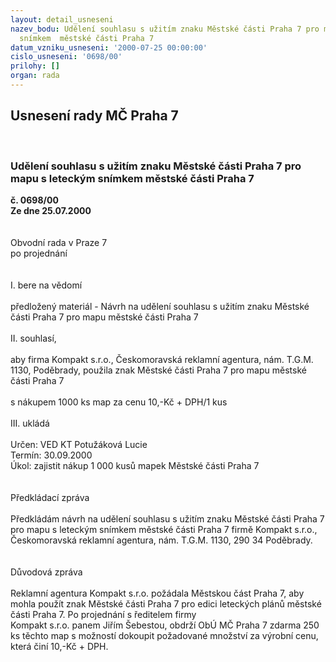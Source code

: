 ```yaml
---
layout: detail_usneseni
nazev_bodu: Udělení souhlasu s užitím znaku Městské části Praha 7 pro mapu s  leteckým
  snímkem  městské části Praha 7
datum_vzniku_usneseni: '2000-07-25 00:00:00'
cislo_usneseni: '0698/00'
prilohy: []
organ: rada
---
```

<div id="ucUsn_pList" class="usn">
	<span><h2>Usnesení rady MČ Praha 7 </h2>
<br></span><div class="standBody">
<span><h3>Udělení souhlasu s užitím znaku Městské části Praha 7 pro mapu s  leteckým snímkem  městské části Praha 7</h3></span><div class="center">
		<strong>č. 0698/00</strong><br>
	</div>
<div class="center">
		<strong>Ze dne 25.07.2000</strong><br><br>
	</div>
<br>Obvodní rada v Praze 7<br>po projednání<br><br><br>I.	bere na vědomí<br><br> předložený materiál - Návrh na udělení souhlasu s užitím znaku Městské části Praha 7 pro mapu městské části Praha 7	<br><br>II.	souhlasí, <br><br>aby firma Kompakt s.r.o., Českomoravská reklamní agentura, nám. T.G.M. 1130, Poděbrady,  použila znak Městské části Praha 7 pro mapu městské části Praha 7 <br><br>s nákupem 1000 ks map za cenu 10,-Kč + DPH/1 kus<br><br>III.	ukládá <br><br> Určen:	     	VED KT Potužáková Lucie<br>Termín: 30.09.2000<br>Úkol:	zajistit nákup 1 000 kusů mapek Městské části Praha 7 <br><br><br>Předkládací zpráva	<br><br>Předkládám návrh na udělení souhlasu s užitím znaku Městské části Praha 7 pro mapu s  leteckým snímkem městské části Praha 7  firmě Kompakt s.r.o., Českomoravská reklamní agentura, nám. T.G.M. 1130, 290 34 Poděbrady.<br><br><br>Důvodová zpráva<br><br> Reklamní agentura Kompakt s.r.o. požádala Městskou část Praha 7, aby mohla použít znak Městské části Praha 7 pro edici leteckých plánů městské části Praha 7.  Po projednání s ředitelem firmy  <br>Kompakt s.r.o. panem Jiřím Šebestou, obdrží ObÚ MČ Praha 7 zdarma 250 ks těchto map s možností dokoupit požadované množství za výrobní cenu, která činí 10,-Kč + DPH. <br><br>
</div>
</div>